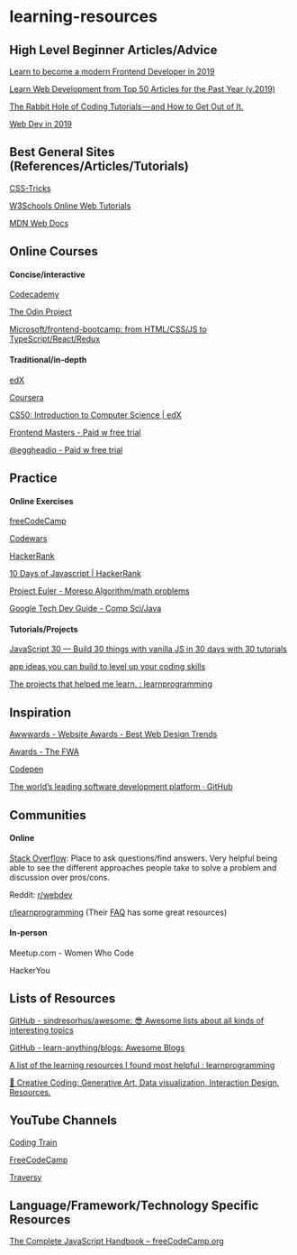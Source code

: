 # learning-resources

## High Level Beginner Articles/Advice
[Learn to become a modern Frontend Developer in 2019](https://medium.com/tech-tajawal/modern-frontend-developer-in-2018-4c2072fa2b9c)

[Learn Web Development from Top 50 Articles for the Past Year (v.2019)](https://medium.mybridge.co/learn-web-development-from-top-50-articles-for-the-past-year-v-2019-f589aa4d82e5)

[The Rabbit Hole of Coding Tutorials — and How to Get Out of It.](https://medium.com/betterism/the-rabbit-hole-of-coding-tutorials-and-how-to-get-out-of-it-eae8154d3355)

[Web Dev in 2019](https://www.youtube.com/watch?time_continue=43&v=UnTQVlqmDQ0)


## Best General Sites (References/Articles/Tutorials)
[CSS-Tricks](https://css-tricks.com/)

[W3Schools Online Web Tutorials](https://www.w3schools.com/)

[MDN Web Docs](https://developer.mozilla.org/en-US/)

## Online Courses
#### Concise/interactive
[Codecademy](https://www.codecademy.com)

[The Odin Project](https://www.theodinproject.com)

[Microsoft/frontend-bootcamp: from HTML/CSS/JS to TypeScript/React/Redux](https://github.com/Microsoft/frontend-bootcamp)

#### Traditional/in-depth
[edX](https://www.edx.org/)

[Coursera](https://www.coursera.org/)

[CS50: Introduction to Computer Science | edX](https://www.edx.org/course/cs50s-introduction-to-computer-science)

[Frontend Masters - Paid w free trial](https://frontendmasters.com/)

[@eggheadio - Paid w free trial](https://egghead.io/)

## Practice 
#### Online Exercises 
[freeCodeCamp](https://www.freecodecamp.org/)

[Codewars](https://www.codewars.com/)

[HackerRank](https://www.hackerrank.com)

[10 Days of Javascript | HackerRank](https://www.hackerrank.com/domains/tutorials/10-days-of-javascript)

[Project Euler - Moreso Algorithm/math problems](https://projecteuler.net/recent)

[Google Tech Dev Guide - Comp Sci/Java](https://techdevguide.withgoogle.com/paths/)


#### Tutorials/Projects
[JavaScript 30 — Build 30 things with vanilla JS in 30 days with 30 tutorials](https://javascript30.com/)

[app ideas you can build to level up your coding skills](https://medium.freecodecamp.org/here-are-some-app-ideas-you-can-build-to-level-up-your-coding-skills-39618291f672)

[The projects that helped me learn. : learnprogramming](https://www.reddit.com/r/learnprogramming/comments/aue19f/the_projects_that_helped_me_learn/)

## Inspiration
[Awwwards - Website Awards - Best Web Design Trends](https://www.awwwards.com/)

[Awards - The FWA](https://thefwa.com/)

[Codepen](https://codepen.io/)

[The world’s leading software development platform · GitHub](https://github.com/)



## Communities
#### Online
[Stack Overflow](https://stackoverflow.com/):
Place to ask questions/find answers. Very helpful being able to see the different approaches people take to solve a problem and discussion over pros/cons.

Reddit:
[r/webdev](https://www.reddit.com/r/webdev/) 

[r/learnprogramming](https://www.reddit.com/r/learnprogramming/) (Their [FAQ](https://www.reddit.com/r/learnprogramming/wiki/faq) has some great resources)

#### In-person
Meetup.com - Women Who Code

HackerYou

## Lists of Resources
[GitHub - sindresorhus/awesome: 😎 Awesome lists about all kinds of interesting topics](https://github.com/sindresorhus/awesome#readme)

[GitHub - learn-anything/blogs: Awesome Blogs](https://github.com/learn-anything/blogs)

[A list of the learning resources I found most helpful : learnprogramming](https://www.reddit.com/r/learnprogramming/comments/7e6vc2/a_list_of_the_learning_resources_i_found_most/)

[🎨 Creative Coding: Generative Art, Data visualization, Interaction Design, Resources.](https://github.com/terkelg/awesome-creative-coding)


## YouTube Channels
[Coding Train](https://www.youtube.com/user/shiffman/playlists)

[FreeCodeCamp](https://www.youtube.com/channel/UC8butISFwT-Wl7EV0hUK0BQ)

[Traversy](https://www.youtube.com/channel/UC29ju8bIPH5as8OGnQzwJyA)

## Language/Framework/Technology Specific Resources
[The Complete JavaScript Handbook – freeCodeCamp.org](https://medium.freecodecamp.org/the-complete-javascript-handbook-f26b2c71719c)




